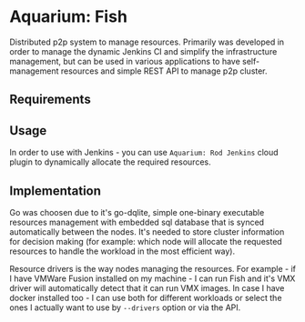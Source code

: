 # Aquarium: Fish

Distributed p2p system to manage resources. Primarily was developed in order to manage the dynamic
Jenkins CI and simplify the infrastructure management, but can be used in various applications to
have self-management resources and simple REST API to manage p2p cluster.

## Requirements

## Usage

In order to use with Jenkins - you can use `Aquarium: Rod Jenkins` cloud plugin to dynamically
allocate the required resources.

## Implementation

Go was choosen due to it's go-dqlite, simple one-binary executable resources management with
embedded sql database that is synced automatically between the nodes. It's needed to store cluster
information for decision making (for example: which node will allocate the requested resources to
handle the workload in the most efficient way).

Resource drivers is the way nodes managing the resources. For example - if I have VMWare Fusion
installed on my machine - I can run Fish and it's VMX driver will automatically detect that it can
run VMX images. In case I have docker installed too - I can use both for different workloads or
select the ones I actually want to use by `--drivers` option or via the API.

